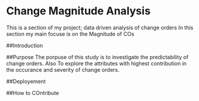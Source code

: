 # Change Magnitude Analysis
This is a section of my project; data driven analysis of change orders
In this section my main focuse is on the Magnitude of COs

##Introduction

##Purpose
The porpuse of this study is to investigate the predictability of change orders.
Also To explore the attributes with highest contribution in the occurance and severity of change orders.

##Deployement

##How to COntribute